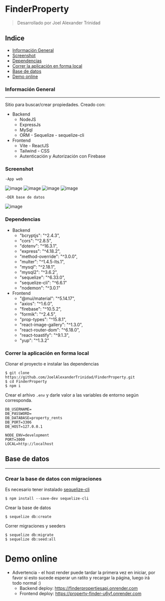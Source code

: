 # FinderProperty
> Desarrollado por Joel Alexander Trinidad
## Indice
 - [Información General](#información-general)
 - [Screenshot](#screenshot)
 - [Dependencias](#dependencias)
 - [Correr la aplicación en forma local](#correr-la-aplicación-en-forma-local)
 - [Base de datos](#base-de-datos)
 - [Demo online](#demo-online)


### Información General
***
Sitio para buscar/crear propiedades. Creado con:
  * Backend
    - NodeJS
    - ExpressJs
    - MySql
    - ORM - Sequelize - sequelize-cli
  * Frontend
    - Vite - ReactJS
    - Tailwind - CSS
    - Autenticación y Autorización con Firebase
### Screenshot
    
    -App web
![image](https://github.com/JoelAlexanderTrinidad/FinderProperty/assets/84977429/0a6f1241-1965-46e8-ba2a-ee09b2972eb0)
![image](https://github.com/JoelAlexanderTrinidad/FinderProperty/assets/84977429/9739a4fc-c4c1-4ac4-a64d-88cd877ad3a7)
![image](https://github.com/JoelAlexanderTrinidad/FinderProperty/assets/84977429/2109cb44-af87-49b2-9528-84247372fef1)
![image](https://github.com/JoelAlexanderTrinidad/FinderProperty/assets/84977429/bdf56585-83e7-46b7-b174-a1c190e9bae3)

    -DER base de datos
![image](https://github.com/JoelAlexanderTrinidad/FinderProperty/assets/84977429/0db8d32e-8527-4ea9-9363-7cb86d950dc6)

### Dependencias
  - Backend
    * "bcryptjs": "^2.4.3",
    * "cors": "^2.8.5",
    * "dotenv": "^16.3.1",
    * "express": "^4.18.2",
    * "method-override": "^3.0.0",
    * "multer": "^1.4.5-lts.1",
    * "mysql": "^2.18.1",
    * "mysql2": "^3.6.2",
    * "sequelize": "^6.33.0",
    * "sequelize-cli": "^6.6.1"
    * "nodemon": "^3.0.1"
  - Frontend
    * "@mui/material": "^5.14.17",
    * "axios": "^1.6.0",
    * "firebase": "^10.5.2",
    * "formik": "^2.4.5",
    * "prop-types": "^15.8.1",
    * "react-image-gallery": "^1.3.0",
    * "react-router-dom": "^6.18.0",
    * "react-toastify": "^9.1.3",
    * "yup": "^1.3.2"
### Correr la aplicación en forma local
Clonar el proyecto e instalar las dependencias
```
$ git clone https://github.com/JoelAlexanderTrinidad/FinderProperty.git
$ cd FinderProperty
$ npm i
```
Crear el arhivo <code>.env</code> y darle valor a las variables de entorno según corresponda.
```
DB_USERNAME=
DB_PASSWORD=
DB_DATABASE=property_rents
DB_PORT=3306
DB_HOST=127.0.0.1

NODE_ENV=development
PORT=3000
LOCAL=http://localhost
```
## Base de datos
***
### Crear la base de datos con **migraciones**
Es necesario tener instalado [sequelize-cli](https://www.npmjs.com/package/sequelize-cli)
```
$ npm install --save-dev sequelize-cli
```
Crear la base de datos
```
$ sequelize db:create
```
Correr migraciones y seeders
```
$ sequelize db:migrate
$ sequelize db:seed:all
```
# Demo online
 - Advertencia - el host render puede tardar la primera vez en iniciar, por favor si esto sucede esperar un ratito y recargar la página, luego irá todo normal :)
   * Backend deploy: https://finderpropertiesapi.onrender.com
   * Frontend deploy: https://property-finder-u6yf.onrender.com
